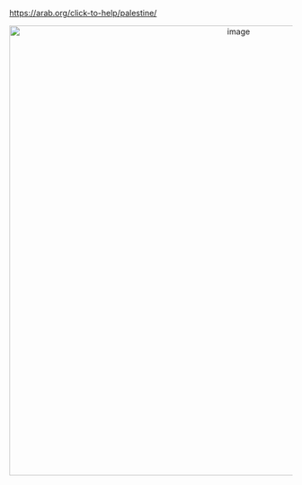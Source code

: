 https://arab.org/click-to-help/palestine/
<div align="center">
<img width="800" height="800" alt="image" src="https://github.com/user-attachments/assets/6a36893c-8d1e-498a-9af7-49c7f0008c66" />














